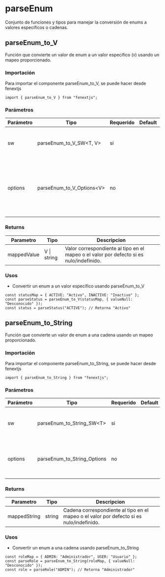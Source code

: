 # parseEnum

Conjunto de funciones y tipos para manejar la conversión de enums a valores específicos o cadenas.

## parseEnum_to_V

Función que convierte un valor de enum a un valor específico (`V`) usando un mapeo proporcionado.

### Importación

Para importar el componente parseEnum_to_V, se puede hacer desde fenextjs

```tsx copy
import { parseEnum_to_V } from "fenextjs";
```

### Parámetros

| Parámetro | Tipo                        | Requerido | Default | Descripcion                                                                                    |
| --------- | --------------------------- | --------- | ------- | ---------------------------------------------------------------------------------------------- |
| sw        | parseEnum_to_V_SW\<T, V\>   | sí        |         | Objeto de mapeo entre claves del enum y sus valores.                                           |
| options   | parseEnum_to_V_Options\<V\> | no        |         | Opciones adicionales, incluyendo el valor que se retorna cuando el valor es nulo o indefinido. |

### Returns

| Parametro   | Tipo        | Descripcion                                                                             |
| ----------- | ----------- | --------------------------------------------------------------------------------------- |
| mappedValue | V \| string | Valor correspondiente al tipo en el mapeo o el valor por defecto si es nulo/indefinido. |

### Usos

-   Convertir un enum a un valor específico usando parseEnum_to_V

```tsx copy
const statusMap = { ACTIVE: "Activo", INACTIVE: "Inactivo" };
const parseStatus = parseEnum_to_V(statusMap, { valueNull: "Desconocido" });
const status = parseStatus("ACTIVE"); // Retorna "Activo"
```

## parseEnum_to_String

Función que convierte un valor de enum a una cadena usando un mapeo proporcionado.

### Importación

Para importar el componente parseEnum_to_String, se puede hacer desde fenextjs

```tsx copy
import { parseEnum_to_String } from "fenextjs";
```

### Parámetros

| Parámetro | Tipo                        | Requerido | Default | Descripcion                                                                                 |
| --------- | --------------------------- | --------- | ------- | ------------------------------------------------------------------------------------------- |
| sw        | parseEnum_to_String_SW\<T\> | sí        |         | Objeto de mapeo entre claves del enum y sus representaciones en cadena.                     |
| options   | parseEnum_to_String_Options | no        |         | Opciones adicionales para definir un valor de retorno en caso de que sea nulo o indefinido. |

### Returns

| Parametro    | Tipo   | Descripcion                                                                              |
| ------------ | ------ | ---------------------------------------------------------------------------------------- |
| mappedString | string | Cadena correspondiente al tipo en el mapeo o el valor por defecto si es nulo/indefinido. |

### Usos

-   Convertir un enum a una cadena usando parseEnum_to_String

```tsx copy
const roleMap = { ADMIN: "Administrador", USER: "Usuario" };
const parseRole = parseEnum_to_String(roleMap, { valueNull: "Desconocido" });
const role = parseRole("ADMIN"); // Retorna "Administrador"
```
